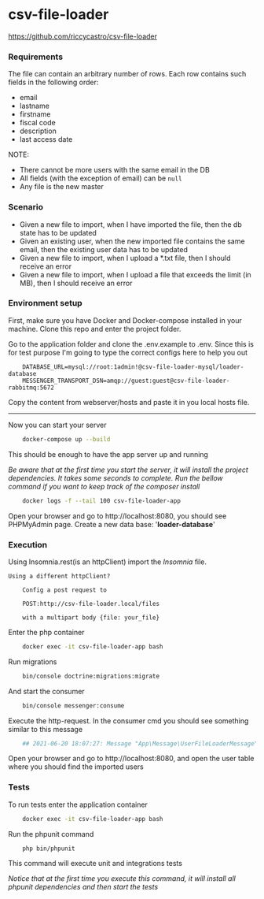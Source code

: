 # csv-file-loader
https://github.com/riccycastro/csv-file-loader

### Requirements
The file can contain an arbitrary number of rows.
Each row contains such fields in the following order:

- email
- lastname
- firstname
- fiscal code
- description
- last access date

NOTE:

- There cannot be more users with the same email in the DB
- All fields (with the exception of email) can be `null`
- Any file is the new master

### Scenario

- Given a new file to import, when I have imported the file, then the db state has to be updated
- Given an existing user, when the new imported file contains the same email, then the existing user data has to be updated
- Given a new file to import, when I upload a *.txt file, then I should receive an error
- Given a new file to import, when I upload a file that exceeds the limit (in MB), then I should receive an error


### Environment setup

First, make sure you have Docker and Docker-compose installed in your machine.
Clone this repo and enter the project folder.

Go to the application folder and clone the .env.example to .env.
Since this is for test purpose I'm going to type the correct configs here to help you out

``` dotenv
    DATABASE_URL=mysql://root:1admin!@csv-file-loader-mysql/loader-database
    MESSENGER_TRANSPORT_DSN=amqp://guest:guest@csv-file-loader-rabbitmq:5672
```

Copy the content from webserver/hosts and paste it in you local hosts file.

___

Now you can start your server

``` bash
    docker-compose up --build
```

This should be enough to have the app server up and running

_Be aware that at the first time you start the server, it will install the project
dependencies. It takes some seconds to complete. Run the bellow command if you want to keep track of the composer install_

``` bash
    docker logs -f --tail 100 csv-file-loader-app
```

Open your browser and go to http://localhost:8080, you should see PHPMyAdmin page. Create a new data base: '__loader-database__'

### Execution
Using Insomnia.rest(is an httpClient) import the _Insomnia_ file.

    Using a different httpClient?

        Config a post request to

        POST:http://csv-file-loader.local/files

        with a multipart body {file: your_file}

Enter the php container

``` bash
    docker exec -it csv-file-loader-app bash
```

Run migrations
``` bash
    bin/console doctrine:migrations:migrate
```

And start the consumer

``` bash
    bin/console messenger:consume
```

Execute the http-request. In the consumer cmd you should see something similar to this message
``` bash
    ## 2021-06-20 18:07:27: Message "App\Message\UserFileLoaderMessage" consumed successfully
```

Open your browser and go to http://localhost:8080, and open the user table where you should find the imported users

### Tests
To run tests enter the application container
``` bash
    docker exec -it csv-file-loader-app bash
```
Run the phpunit command
``` bash
    php bin/phpunit
```

This command will execute unit and integrations tests

_Notice that at the first time you execute this command, it will install all
phpunit dependencies and then start the tests_
